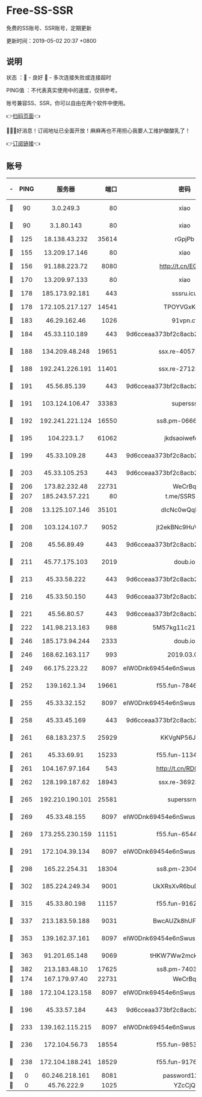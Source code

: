 # Free-SS-SSR

免费的SS账号、SSR账号，定期更新

更新时间：2019-05-02 20:37 +0800

## 说明

状态     ：🙂 - 良好 🙁 - 多次连接失败或连接超时

PING值   ：不代表真实使用中的速度，仅供参考。

账号兼容SS、SSR，你可以自由在两个软件中使用。

👉[扫码页面](https://liesauer.github.io/Free-SS-SSR/)👈

🎉🎉🎉好消息！订阅地址已全面开放！麻麻再也不用担心我要人工维护酸酸乳了！

👉[订阅链接](https://www.liesauer.net/yogurt/subscribe?ACCESS_TOKEN=DAYxR3mMaZAsaqUb)👈

## 账号

|-|PING|服务器|端口|密码|加密方式|区域|
|:----:|:----:|:-----:|-----:|:----:|:----:|:----:|
|🙂|90|3.0.249.3|80|xiao|aes-128-ctr|SG|
|🙂|90|3.1.80.143|80|xiao|aes-128-ctr|SG|
|🙂|125|18.138.43.232|35614|rGpjPb|rc4-md5|SG|
|🙂|155|13.209.17.146|80|xiao|aes-128-ctr|KR|
|🙂|156|91.188.223.72|8080|http://t.cn/EGJIyrl|rc4-md5|RU|
|🙂|170|13.209.97.133|80|xiao|aes-128-ctr|KR|
|🙂|178|185.173.92.181|443|sssru.icu|rc4-md5|RU|
|🙂|178|172.105.217.127|14541|TPOYVGxKglpi|aes-256-cfb|JP|
|🙂|183|46.29.162.46|1026|91vpn.cf|rc4-md5|RU|
|🙂|184|45.33.110.189|443|9d6cceaa373bf2c8acb22e60b6a58be6|aes-256-cfb|US|
|🙂|188|134.209.48.248|19651|ssx.re-40572066|aes-256-cfb|US|
|🙂|188|192.241.226.191|11401|ssx.re-27123607|aes-256-cfb|US|
|🙂|191|45.56.85.139|443|9d6cceaa373bf2c8acb22e60b6a58be6|aes-256-cfb|US|
|🙂|191|103.124.106.47|33383|supersss|aes-256-cfb|US|
|🙂|192|192.241.221.124|16550|ss8.pm-06663962|aes-256-cfb|US|
|🙂|195|104.223.1.7|61062|jkdsaoiwefdsa|aes-256-cfb|US|
|🙂|199|45.33.109.28|443|9d6cceaa373bf2c8acb22e60b6a58be6|aes-256-cfb|US|
|🙂|203|45.33.105.253|443|9d6cceaa373bf2c8acb22e60b6a58be6|aes-256-cfb|US|
|🙂|206|173.82.232.48|22731|WeCrBq|rc4-md5|US|
|🙂|207|185.243.57.221|80|t.me/SSRSUB|rc4-md5|US|
|🙂|208|13.125.107.146|35101|dIcNc0wQqMzU|aes-256-cfb|KR|
|🙂|208|103.124.107.7|9052|jt2ekBNc9HuVtm2a|aes-256-cfb|US|
|🙂|208|45.56.89.49|443|9d6cceaa373bf2c8acb22e60b6a58be6|aes-256-cfb|US|
|🙂|211|45.77.175.103|2019|doub.io|aes-128-ctr|SG|
|🙂|213|45.33.58.222|443|9d6cceaa373bf2c8acb22e60b6a58be6|aes-256-cfb|US|
|🙂|216|45.33.50.150|443|9d6cceaa373bf2c8acb22e60b6a58be6|aes-256-cfb|US|
|🙂|221|45.56.80.57|443|9d6cceaa373bf2c8acb22e60b6a58be6|aes-256-cfb|US|
|🙂|222|141.98.213.163|988|5M57kg11c214qDmK|chacha20|KR|
|🙂|246|185.173.94.244|2333|doub.io|aes-128-ctr|RU|
|🙂|246|168.62.163.117|993|2019.03.07|rc4-md5|US|
|🙂|249|66.175.223.22|8097|eIW0Dnk69454e6nSwuspv9DmS201tQ0D|aes-256-cfb|US|
|🙂|252|139.162.1.34|19661|f55.fun-78462178|aes-256-cfb|SG|
|🙂|255|45.33.32.152|8097|eIW0Dnk69454e6nSwuspv9DmS201tQ0D|aes-256-cfb|US|
|🙂|258|45.33.45.169|443|9d6cceaa373bf2c8acb22e60b6a58be6|aes-256-cfb|US|
|🙂|261|68.183.237.5|25929|KKVgNP56JeYW|aes-256-cfb|SG|
|🙂|261|45.33.69.91|15233|f55.fun-11348219|aes-256-cfb|US|
|🙂|261|104.167.97.164|543|http://t.cn/RD0D7sx|rc4-md5|CA|
|🙂|262|128.199.187.62|18943|ssx.re-36923500|aes-256-cfb|SG|
|🙂|265|192.210.190.101|25581|superssrnet|aes-256-cfb|US|
|🙂|269|45.33.48.155|8097|eIW0Dnk69454e6nSwuspv9DmS201tQ0D|aes-256-cfb|US|
|🙂|269|173.255.230.159|11151|f55.fun-65449299|aes-256-cfb|US|
|🙂|291|172.104.39.134|8097|eIW0Dnk69454e6nSwuspv9DmS201tQ0D|aes-256-cfb|SG|
|🙂|298|165.22.254.31|18304|ss8.pm-23048895|aes-256-cfb|SG|
|🙂|302|185.224.249.34|9001|UkXRsXvR6buDMG2Y|aes-256-cfb|RU|
|🙂|315|45.33.80.198|11157|f55.fun-91628812|aes-256-cfb|US|
|🙂|337|213.183.59.188|9031|BwcAUZk8hUFAkDGN|aes-256-cfb|NL|
|🙂|353|139.162.37.161|8097|eIW0Dnk69454e6nSwuspv9DmS201tQ0D|aes-256-cfb|SG|
|🙂|363|91.201.65.148|9069|tHKW7Ww2mck9CHQG|aes-256-cfb|IT|
|🙂|382|213.183.48.10|17625|ss8.pm-74033677|rc4-md5|RU|
|🙂|174|167.179.97.40|22731|WeCrBq|rc4-md5|JP|
|🙂|188|172.104.123.158|8097|eIW0Dnk69454e6nSwuspv9DmS201tQ0D|aes-256-cfb|JP|
|🙂|196|45.33.57.184|443|9d6cceaa373bf2c8acb22e60b6a58be6|aes-256-cfb|US|
|🙂|233|139.162.115.215|8097|eIW0Dnk69454e6nSwuspv9DmS201tQ0D|aes-256-cfb|JP|
|🙂|236|172.104.56.73|18554|f55.fun-98537399|aes-256-cfb|SG|
|🙂|238|172.104.188.241|18529|f55.fun-91767224|aes-256-cfb|SG|
|🙁|0|60.246.218.161|8081|password1234|chacha20|CN|
|🙁|0|45.76.222.9|1025|YZcCjQ|rc4-md5|JP|
